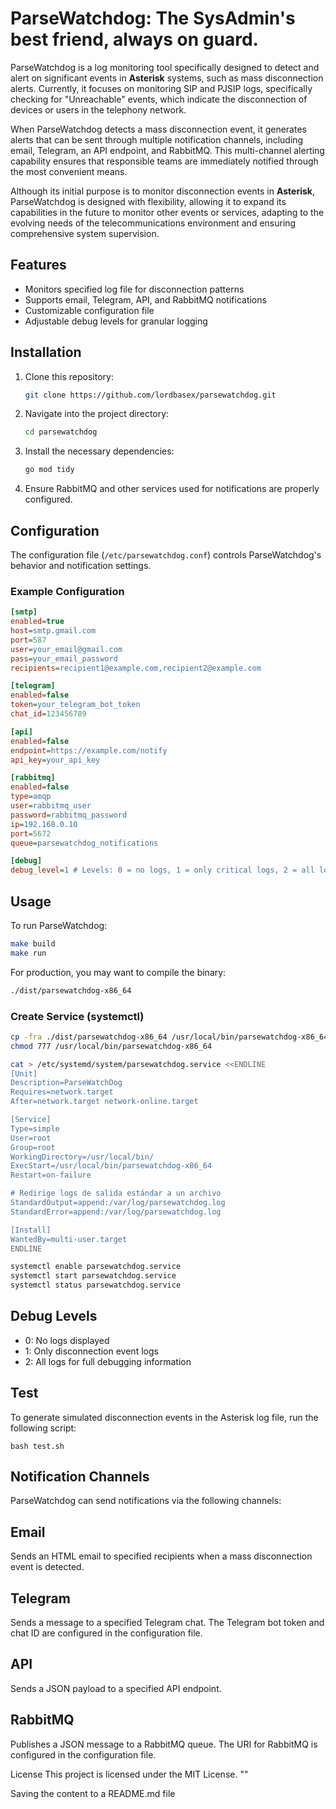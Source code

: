 # ParseWatchdog: The **SysAdmin's** best friend, always on guard.

ParseWatchdog is a log monitoring tool specifically designed to detect and alert on significant events in **Asterisk** systems, such as mass disconnection alerts. Currently, it focuses on monitoring SIP and PJSIP logs, specifically checking for "Unreachable" events, which indicate the disconnection of devices or users in the telephony network.

When ParseWatchdog detects a mass disconnection event, it generates alerts that can be sent through multiple notification channels, including email, Telegram, an API endpoint, and RabbitMQ. This multi-channel alerting capability ensures that responsible teams are immediately notified through the most convenient means.

Although its initial purpose is to monitor disconnection events in **Asterisk**, ParseWatchdog is designed with flexibility, allowing it to expand its capabilities in the future to monitor other events or services, adapting to the evolving needs of the telecommunications environment and ensuring comprehensive system supervision.

## Features

- Monitors specified log file for disconnection patterns
- Supports email, Telegram, API, and RabbitMQ notifications
- Customizable configuration file
- Adjustable debug levels for granular logging

## Installation

1. Clone this repository:
    ```bash
    git clone https://github.com/lordbasex/parsewatchdog.git
    ```

2. Navigate into the project directory:
    ```bash
    cd parsewatchdog
    ```

3. Install the necessary dependencies:
    ```bash
    go mod tidy
    ```

4. Ensure RabbitMQ and other services used for notifications are properly configured.

## Configuration

The configuration file (`/etc/parsewatchdog.conf`) controls ParseWatchdog's behavior and notification settings.

### Example Configuration

```ini
[smtp]
enabled=true
host=smtp.gmail.com
port=587
user=your_email@gmail.com
pass=your_email_password
recipients=recipient1@example.com,recipient2@example.com

[telegram]
enabled=false
token=your_telegram_bot_token
chat_id=123456789

[api]
enabled=false
endpoint=https://example.com/notify
api_key=your_api_key

[rabbitmq]
enabled=false
type=amqp
user=rabbitmq_user
password=rabbitmq_password
ip=192.168.0.10
port=5672
queue=parsewatchdog_notifications

[debug]
debug_level=1 # Levels: 0 = no logs, 1 = only critical logs, 2 = all logs
```

## Usage

To run ParseWatchdog:

```bash
make build
make run
```

For production, you may want to compile the binary:

```bash
./dist/parsewatchdog-x86_64
```	

### Create Service (systemctl)

```bash
cp -fra ./dist/parsewatchdog-x86_64 /usr/local/bin/parsewatchdog-x86_64
chmod 777 /usr/local/bin/parsewatchdog-x86_64
```

```bash
cat > /etc/systemd/system/parsewatchdog.service <<ENDLINE
[Unit]
Description=ParseWatchDog
Requires=network.target
After=network.target network-online.target

[Service]
Type=simple
User=root
Group=root
WorkingDirectory=/usr/local/bin/
ExecStart=/usr/local/bin/parsewatchdog-x86_64
Restart=on-failure

# Redirige logs de salida estándar a un archivo
StandardOutput=append:/var/log/parsewatchdog.log
StandardError=append:/var/log/parsewatchdog.log

[Install]
WantedBy=multi-user.target
ENDLINE
```

```bash
systemctl enable parsewatchdog.service 
systemctl start parsewatchdog.service
systemctl status parsewatchdog.service 
```

 
## Debug Levels

* 0: No logs displayed
* 1: Only disconnection event logs
* 2: All logs for full debugging information

## Test

To generate simulated disconnection events in the Asterisk log file, run the following script:

```
bash test.sh
````


## Notification Channels

ParseWatchdog can send notifications via the following channels:

## Email
Sends an HTML email to specified recipients when a mass disconnection event is detected.

## Telegram
Sends a message to a specified Telegram chat. The Telegram bot token and chat ID are configured in the configuration file.

## API
Sends a JSON payload to a specified API endpoint.

## RabbitMQ
Publishes a JSON message to a RabbitMQ queue. The URI for RabbitMQ is configured in the configuration file.

License
This project is licensed under the MIT License. ""

Saving the content to a README.md file
